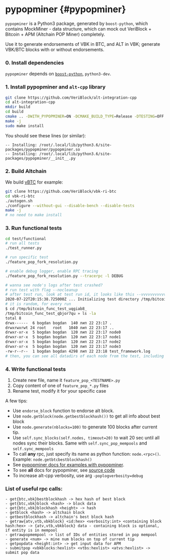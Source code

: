 # pypopminer {#pypopminer}

`pypopminer` is a Python3 package, generated by `boost-python`, which contains MockMiner - data structure, which can mock out VeriBlock + Bitcoin + APM (Altchain POP Miner) completely. 

Use it to generate endorsements of VBK in BTC, and ALT in VBK; generate VBK/BTC blocks with or without endorsements.

### 0. Install dependencies

`pypopminer` depends on [`boost-python`](https://www.boost.org/doc/libs/1_74_0/libs/python/doc/html/building.html), `python3-dev`.

### 1. Install pypopminer and `alt-cpp` library

```bash
git clone https://github.com/VeriBlock/alt-integration-cpp
cd alt-integration-cpp
mkdir build
cd build
cmake .. -DWITH_PYPOPMINER=ON -DCMAKE_BUILD_TYPE=Release -DTESTING=OFF
make -j
sudo make install
```

You should see these lines (or similar):
```
-- Installing: /root/.local/lib/python3.6/site-packages/pypopminer/pypopminer.so
-- Installing: /root/.local/lib/python3.6/site-packages/pypopminer/__init__.py
```

### 2. Build Altchain

We build [vBTC](https://github.com/VeriBlock/vbk-ri-btc/) for example:

```bash
git clone https://github.com/VeriBlock/vbk-ri-btc
cd vbk-ri-btc
./autogen.sh
./configure --without-gui --disable-bench --disable-tests
make -j
# no need to make install
```

### 3. Run functional tests

```bash
cd test/functional
# run all tests
./test_runner.py

# run specific test
./feature_pop_fork_resolution.py

# enable debug logger, enable RPC tracing
./feature_pop_fork_resolution.py --tracerpc -l DEBUG

# wanna see node's logs after test crashed?
# run test with flag --nocleanup
# after test run, look at test run id, it looks like this --vvvvvvvvvvvvvvvvvvvvvvvvvvvvvvv
2020-07-22T20:15:38.725000Z ... Initializing test directory /tmp/bitcoin_func_test_uqgiab8_
# it is random, for every run
$ cd /tmp/bitcoin_func_test_uqgiab8_
/tmp/bitcoin_func_test_qbjor7qu » ls -la
total 8
drwx------  6 bogdan bogdan  140 лип 22 23:17 .
drwxrwxrwt 24 root   root   1040 лип 22 23:17 ..
drwxr-xr-x  5 bogdan bogdan  120 лип 22 23:17 node0
drwxr-xr-x  5 bogdan bogdan  120 лип 22 23:17 node1
drwxr-xr-x  5 bogdan bogdan  120 лип 22 23:17 node2
drwxr-xr-x  5 bogdan bogdan  120 лип 22 23:17 node3
-rw-r--r--  1 bogdan bogdan 4298 лип 22 23:18 test_framework.log
# then, you can see all datadirs of each node from the test, including its `debug.log` and `vbitcoin.conf`
```

### 4. Write functional tests

1. Create new file, name it `feature_pop_<TESTNAME>.py`
2. Copy content of one of `feature_pop_*.py` files 
3. Rename test, modify it for your specific case

A few tips:
- Use `endorse_block` function to endorse alt block. 
- Use `node.getblock(node.getbestblockhash())` to get all info about best block
- Use `node.generate(nblocks=100)` to generate 100 blocks after current tip.
- Use `self.sync_blocks(self.nodes, timeout=20)` to wait 20 sec until all nodes sync their blocks. Same with `self.sync_pop_mempools` and `self.sync_mempools`
- To call **any** rpc, just specify its name as python function: `node.<rpc>()`. Example: `node.getbtcbestblockhash()`
- See [pypopminer docs for examples with pypopminer](https://github.com/VeriBlock/alt-integration-cpp/tree/master/pypopminer).
- To see **all** docs for pypopminer, see [source code](https://github.com/VeriBlock/alt-integration-cpp/blob/master/pypopminer/src/miner.cpp#L230)
- To increase alt-cpp verbosity, use arg `-poplogverbosity=debug`

### List of useful rpc calls:
```
- get{btc,vbk}bestblockhash -> hex hash of best block
- get{btc,vbk}block <hash> -> block data
- get{btc,vbk}blockhash <height> -> hash
- getblock <hash> -> altchain block
- getbestblockhash -> altchain's best block hash
- getraw{atv,vtb,vbkblock} <id:hex> <verbosity:int> <containing block hash:hex> -> {atv,vtb,vbkblock} data - containing block is optional, if entity is in mempool
- getrawpopmempool -> list of IDs of entities stored in pop mempool
- generate <num> -> mine num blocks on top of current tip
- getpopdata <height:int> -> get input data for APM
- submitpop <vbkblocks:hexlist> <vtbs:hexlist> <atvs:hexlist> -> submit pop data 
```
